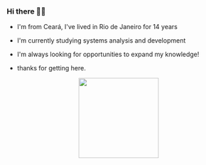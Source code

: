 ### Hi there 🖖🏻



- I'm from Ceará, I've lived in Rio de Janeiro for 14 years

- I'm currently studying systems analysis and development

- I'm always looking for opportunities to expand my knowledge!

- thanks for getting here.

<div align="center">
  <a href="https://github.com/JoelAzeved">
  <img height="180em" src="https://github-readme-stats.vercel.app/api/top-langs/?username=joelazeved&layout=compact&langs_count=7&theme=dark&cache_seconds=1800"/>
